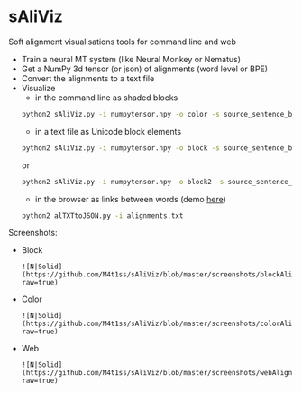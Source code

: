 # sAliViz
Soft alignment visualisations tools for command line and web
  - Train a neural MT system (like Neural Monkey or Nematus)
  - Get a NumPy 3d tensor (or json) of alignments (word level or BPE)
  - Convert the alignments to a text file
  - Visualize
    - in the command line as shaded blocks
    ```sh
    python2 sAliViz.py -i numpytensor.npy -o color -s source_sentence_bpe.txt -t target_sentence_bpe.txt
    ```
	- in a text file as Unicode block elements
    ```sh
    python2 sAliViz.py -i numpytensor.npy -o block -s source_sentence_bpe.txt -t target_sentence_bpe.txt
    ```
	or
    ```sh
    python2 sAliViz.py -i numpytensor.npy -o block2 -s source_sentence_bpe.txt -t target_sentence_bpe.txt
    ```
	- in the browser as links between words (demo [here](http://lielakeda.lv/other/NLP/alignments/?s=19))
    ```sh
    python2 alTXTtoJSON.py -i alignments.txt
    ```

Screenshots:
  - Block
  
		![N|Solid](https://github.com/M4t1ss/sAliViz/blob/master/screenshots/blockAlignments.PNG?raw=true)
  - Color
  
		![N|Solid](https://github.com/M4t1ss/sAliViz/blob/master/screenshots/colorAlignments.PNG?raw=true)
  - Web
  
		![N|Solid](https://github.com/M4t1ss/sAliViz/blob/master/screenshots/webAlignments.PNG?raw=true)

